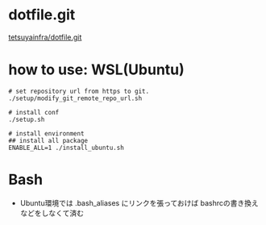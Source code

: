 
# dotfile.git

[tetsuyainfra/dotfile.git](https://github.com/tetsuyainfra/dotfile.git)

# how to use: WSL(Ubuntu)
```
# set repository url from https to git.
./setup/modify_git_remote_repo_url.sh

# install conf
./setup.sh

# install environment
## install all package
ENABLE_ALL=1 ./install_ubuntu.sh

```




# Bash
- Ubuntu環境では .bash_aliases にリンクを張っておけば
  bashrcの書き換えなどをしなくて済む